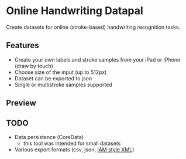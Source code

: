 # Online Handwriting Datapal

Create datasets for online (stroke-based) handwriting recognition tasks.

## Features
* Create your own labels and stroke samples from your iPad or iPhone (draw by touch)
* Choose size of the input (up to 512px)
* Dataset can be exported to json
* Single or multistroke samples supported

## Preview

## TODO
* Data persistence (CoreData)
  * this tool was intended for small datasets
* Various export formats (csv, json, [IAM style XML](https://fki.tic.heia-fr.ch/databases/iam-on-line-handwriting-database/data-format))